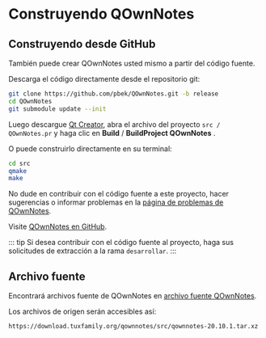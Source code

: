 # Construyendo QOwnNotes

## Construyendo desde GitHub

También puede crear QOwnNotes usted mismo a partir del código fuente.

Descarga el código directamente desde el repositorio git:

```bash
git clone https://github.com/pbek/QOwnNotes.git -b release
cd QOwnNotes
git submodule update --init
```

Luego descargue [Qt Creator](https://www.qt.io/download-open-source), abra el archivo del proyecto `src / QOwnNotes.pr` y haga clic en **Build** / **BuildProject QOwnNotes** .

O puede construirlo directamente en su terminal:

```bash
cd src
qmake
make
```

No dude en contribuir con el código fuente a este proyecto, hacer sugerencias o informar problemas en la [página de problemas de QOwnNotes](https://github.com/pbek/QOwnNotes/issues).

Visite [QOwnNotes en GitHub](https://github.com/pbek/QOwnNotes).

::: tip
Si desea contribuir con el código fuente al proyecto, haga sus solicitudes de extracción a la rama `desarrollar`.
:::

## Archivo fuente

Encontrará archivos fuente de QOwnNotes en [archivo fuente QOwnNotes](https://download.tuxfamily.org/qownnotes/src/).

Los archivos de origen serán accesibles así:

`https://download.tuxfamily.org/qownnotes/src/qownnotes-20.10.1.tar.xz`
